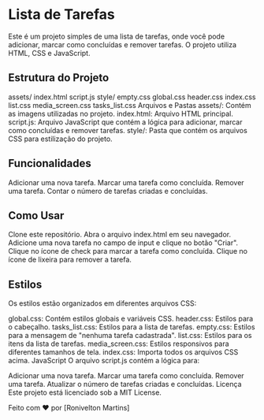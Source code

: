 # Lista de Tarefas
Este é um projeto simples de uma lista de tarefas, onde você pode adicionar, marcar como concluídas e remover tarefas. O projeto utiliza HTML, CSS e JavaScript.

## Estrutura do Projeto
assets/
index.html
script.js
style/
    empty.css
    global.css
    header.css
    index.css
    list.css
    media_screen.css
    tasks_list.css
    Arquivos e Pastas
assets/: Contém as imagens utilizadas no projeto.
index.html: Arquivo HTML principal.
script.js: Arquivo JavaScript que contém a lógica para adicionar, marcar como concluídas e remover tarefas.
style/: Pasta que contém os arquivos CSS para estilização do projeto.

## Funcionalidades

Adicionar uma nova tarefa.
Marcar uma tarefa como concluída.
Remover uma tarefa.
Contar o número de tarefas criadas e concluídas.

## Como Usar
Clone este repositório.
Abra o arquivo index.html em seu navegador.
Adicione uma nova tarefa no campo de input e clique no botão "Criar".
Clique no ícone de check para marcar a tarefa como concluída.
Clique no ícone de lixeira para remover a tarefa.
## Estilos

Os estilos estão organizados em diferentes arquivos CSS:

global.css: Contém estilos globais e variáveis CSS.
header.css: Estilos para o cabeçalho.
tasks_list.css: Estilos para a lista de tarefas.
empty.css: Estilos para a mensagem de "nenhuma tarefa cadastrada".
list.css: Estilos para os itens da lista de tarefas.
media_screen.css: Estilos responsivos para diferentes tamanhos de tela.
index.css: Importa todos os arquivos CSS acima.
JavaScript
O arquivo script.js contém a lógica para:

Adicionar uma nova tarefa.
Marcar uma tarefa como concluída.
Remover uma tarefa.
Atualizar o número de tarefas criadas e concluídas.
Licença
Este projeto está licenciado sob a MIT License.

Feito com ❤️ por [Ronivelton Martins]
